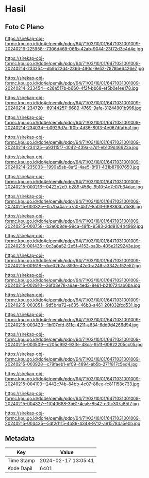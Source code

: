 # Hasil

## Foto C Plano

https://sirekap-obj-formc.kpu.go.id/dc4e/pemilu/pdpr/64/71/03/10/01/6471031001009-20240216-225958--7306d469-06fb-42ab-9044-23f72d3c4d4e.jpg

https://sirekap-obj-formc.kpu.go.id/dc4e/pemilu/pdpr/64/71/03/10/01/6471031001009-20240214-233254--db9b22d4-2366-490c-9e52-7878be6426e7.jpg

https://sirekap-obj-formc.kpu.go.id/dc4e/pemilu/pdpr/64/71/03/10/01/6471031001009-20240214-233454--c28a517b-b660-4f2f-bb68-ef5b0e1ee178.jpg

https://sirekap-obj-formc.kpu.go.id/dc4e/pemilu/pdpr/64/71/03/10/01/6471031001009-20240214-234720--69144257-6689-4769-9afe-31244901b996.jpg

https://sirekap-obj-formc.kpu.go.id/dc4e/pemilu/pdpr/64/71/03/10/01/6471031001009-20240214-234034--b0929d7a-1f0b-4d36-80f3-4e067dfafba1.jpg

https://sirekap-obj-formc.kpu.go.id/dc4e/pemilu/pdpr/64/71/03/10/01/6471031001009-20240214-234125--a93115f7-d042-439a-a7df-eb109d46623a.jpg

https://sirekap-obj-formc.kpu.go.id/dc4e/pemilu/pdpr/64/71/03/10/01/6471031001009-20240214-235033--1990a5ab-8af2-4ae5-8f91-431b87607650.jpg

https://sirekap-obj-formc.kpu.go.id/dc4e/pemilu/pdpr/64/71/03/10/01/6471031001009-20240215-000216--0422b2e9-b289-456e-9b10-4e7e07b34dac.jpg

https://sirekap-obj-formc.kpu.go.id/dc4e/pemilu/pdpr/64/71/03/10/01/6471031001009-20240215-000325--0a7ba4aa-a7a0-4512-8a03-688363bb1586.jpg

https://sirekap-obj-formc.kpu.go.id/dc4e/pemilu/pdpr/64/71/03/10/01/6471031001009-20240215-000758--b2e6b8de-99ca-49fb-9583-2dd910444969.jpg

https://sirekap-obj-formc.kpu.go.id/dc4e/pemilu/pdpr/64/71/03/10/01/6471031001009-20240215-001435--0c3a8a52-2e5f-4153-ba3b-405e2129243e.jpg

https://sirekap-obj-formc.kpu.go.id/dc4e/pemilu/pdpr/64/71/03/10/01/6471031001009-20240215-001618--dce02b2a-893e-42c0-a248-a3342cf52e57.jpg

https://sirekap-obj-formc.kpu.go.id/dc4e/pemilu/pdpr/64/71/03/10/01/6471031001009-20240215-002910--26f03e78-a6ae-4ed3-8e61-b210724ab6ba.jpg

https://sirekap-obj-formc.kpu.go.id/dc4e/pemilu/pdpr/64/71/03/10/01/6471031001009-20240215-003051--9d5b4a72-e635-46b3-a461-20f032fcd531.jpg

https://sirekap-obj-formc.kpu.go.id/dc4e/pemilu/pdpr/64/71/03/10/01/6471031001009-20240215-003423--1bf07efd-811c-4211-a634-6dd9d4266d94.jpg

https://sirekap-obj-formc.kpu.go.id/dc4e/pemilu/pdpr/64/71/03/10/01/6471031001009-20240215-003509--c205c992-923e-48ca-9511-00822205cc05.jpg

https://sirekap-obj-formc.kpu.go.id/dc4e/pemilu/pdpr/64/71/03/10/01/6471031001009-20240215-003928--c79faeb1-ef09-4894-ab5b-271f817c5ed4.jpg

https://sirekap-obj-formc.kpu.go.id/dc4e/pemilu/pdpr/64/71/03/10/01/6471031001009-20240215-004103--2442c74b-84bb-4c07-86ee-fc811153c733.jpg

https://sirekap-obj-formc.kpu.go.id/dc4e/pemilu/pdpr/64/71/03/10/01/6471031001009-20240215-004327--1f040688-3b61-4ea5-8542-e3fc307a85f7.jpg

https://sirekap-obj-formc.kpu.go.id/dc4e/pemilu/pdpr/64/71/03/10/01/6471031001009-20240215-004435--5df2d115-4b89-4348-9712-a915784a5e0b.jpg


## Metadata

| Key        | Value               |
| ---------- | ------------------- |
| Time Stamp | 2024-02-17 13:05:41 |
| Kode Dapil | 6401                |



